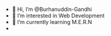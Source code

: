 - 👋 Hi, I’m @Burhanuddin-Gandhi
- 👀 I’m interested in Web Development
- 🌱 I’m currently learning M.E.R.N
- 


<!---
Burhanuddin-Gandhi/Burhanuddin-Gandhi is a ✨ special ✨ repository because its `README.md` (this file) appears on your GitHub profile.
You can click the Preview link to take a look at your changes.
--->
